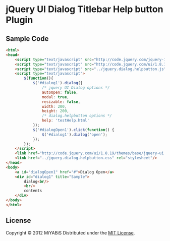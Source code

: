 jQuery UI Dialog Titlebar Help button Plugin
======================

Sample Code
----------

``` html
<html>
<head>
	<script type="text/javascript" src="http://code.jquery.com/jquery-1.7.2.min.js"></script>
	<script type="text/javascript" src="http://code.jquery.com/ui/1.8.19/jquery-ui.min.js"></script>
	<script type="text/javascript" src="../jquery.dialog.helpbutton.js"></script>
	<script type="text/javascript">
		$(function(){
			$('#dialog1').dialog({
				/* jquery UI Dialog options */
				autoOpen: false,
				modal: true,
				resizable: false,
				width: 200,
				height: 200,
				/* dialog.helpbutton options */
				help: 'testHelp.html'
			});
			$('#dialogOpen1').click(function() {
				$('#dialog1').dialog('open');
			});
		});
	</script>
	<link href="http://code.jquery.com/ui/1.8.19/themes/base/jquery-ui.css" rel="stylesheet"/>
	<link href="../jquery.dialog.helpbutton.css" rel="stylesheet"/>
</head>
<body>
	<a id="dialogOpen1" href="#">Dialog Open</a>
	<div id="dialog1" title="Sample">
		dialog<br/>
		<br/>
		contents
	</div>
</body>
</html>
```

License
----------
Copyright &copy; 2012 MiYABiS
Distributed under the [MIT License][mit].
 
[MIT]: http://www.opensource.org/licenses/mit-license.php
